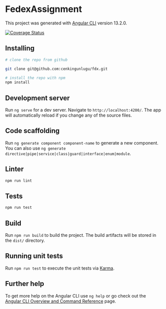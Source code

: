 # FedexAssignment

This project was generated with [Angular CLI](https://github.com/angular/angular-cli) version 13.2.0.

[![Coverage Status](https://coveralls.io/repos/github/cenkingunlugu/fdx/badge.svg?branch=master)](https://coveralls.io/github/cenkingunlugu/fdx)

## Installing

```bash
# clone the repo from github

git clone git@github.com:cenkingunlugu/fdx.git

# install the repo with npm
npm install
```
## Development server

Run `ng serve` for a dev server. Navigate to `http://localhost:4200/`. The app will automatically reload if you change any of the source files.

## Code scaffolding

Run `ng generate component component-name` to generate a new component. You can also use `ng generate directive|pipe|service|class|guard|interface|enum|module`.

## Linter
```bash
npm run lint
```
## Tests
```bash
npm run test
```
## Build

Run `npm run build` to build the project. The build artifacts will be stored in the `dist/` directory.

## Running unit tests

Run `npm run test` to execute the unit tests via [Karma](https://karma-runner.github.io).

## Further help

To get more help on the Angular CLI use `ng help` or go check out the [Angular CLI Overview and Command Reference](https://angular.io/cli) page.
